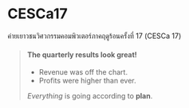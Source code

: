 # CESCa17
ค่ายเยาวชนวิศวกรรมคอมพิวเตอร์ภาคฤดูร้อนครั้งที่ 17 (CESCa 17)

> #### The quarterly results look great!
>
> - Revenue was off the chart.
> - Profits were higher than ever.
>
>  *Everything* is going according to **plan**.
